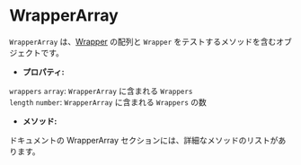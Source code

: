 # WrapperArray

`WrapperArray` は、[Wrapper](../wrapper/README.md) の配列と `Wrapper` をテストするメソッドを含むオブジェクトです。

- **プロパティ:**

`wrappers` `array`: `WrapperArray` に含まれる `Wrappers`  
`length` `number`: `WrapperArray` に含まれる `Wrappers` の数

 - **メソッド:**

ドキュメントの WrapperArray セクションには、詳細なメソッドのリストがあります。
